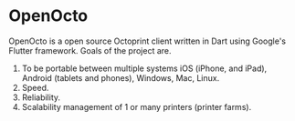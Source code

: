 # OpenOcto

OpenOcto is a open source Octoprint client written in Dart using Google's Flutter framework.
Goals of the project are.
1. To be portable between multiple systems iOS (iPhone, and iPad), Android (tablets and phones), Windows, Mac, Linux.
2. Speed.
3. Reliability.
4. Scalability management of 1 or many printers (printer farms).